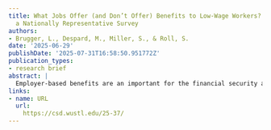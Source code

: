 ```yaml
---
title: What Jobs Offer (and Don’t Offer) Benefits to Low-Wage Workers? Evidence from
  a Nationally Representative Survey
authors:
- Brugger, L., Despard, M., Miller, S., & Roll, S. 
date: '2025-06-29'
publishDate: '2025-07-31T16:58:50.951772Z'
publication_types:
- research brief
abstract: |
  Employer-based benefits are an important for the financial security and well-being of U.S. workers. These benefits are a key path to healthcare access, retirement security, and other       beneficial outcomes. But employers may also offer services that support employees’ financial wellness, and relatively little is known about the extent to which supplemental financial-wellness benefits are offered to low-wage workers or about variation in offerings by industries. Drawing on data from the Workforce Economic Inclusion and Mobility (WEIM) survey of a nationally representative sample of 2,511 low-wage U.S. workers, this Research Brief presents findings on the types of benefits provided by employers to low-wage workers. It reports on the extent to which employers offer common benefits, such as health insurance, and financial wellness benefits such as financial counseling and wage advances. It also considers how the provision of these benefits vary across occupational categories.
links:
- name: URL
  url: 
    https://csd.wustl.edu/25-37/
---
```

